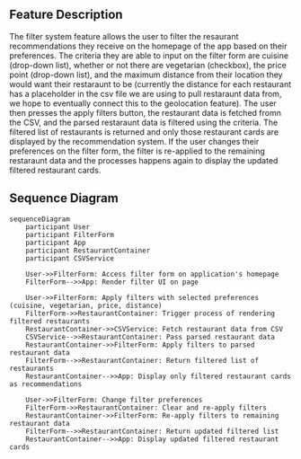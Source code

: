 ## Feature Description
The filter system feature allows the user to filter the resaurant recommendations they receive on the homepage of the app based on their preferences. The criteria they are able to input on the filter form are cuisine (drop-down list), whether or not there are vegetarian (checkbox), the price point (drop-down list), and the maximum distance from their location they would want their restaraunt to be  (currently the distance for each restaurant has a placeholder in the csv file we are using to pull restaraunt data from, we hope to eventually connect this to the geolocation feature). The user then presses the apply filters button, the restaurant data is fetched fromn the CSV, and the parsed restaraunt data is filtered using the criteria. The filtered list of restaurants is returned and only those restaurant cards are displayed by the recommendation system. If the user changes their preferences on the filter form, the filter is re-applied to the remaining restaraunt data and the processes happens again to display the updated filtered restaurant cards.

## Sequence Diagram
``` mermaid
sequenceDiagram
    participant User
    participant FilterForm
    participant App
    participant RestaurantContainer
    participant CSVService

    User->>FilterForm: Access filter form on application's homepage
    FilterForm-->>App: Render filter UI on page
    
    User->>FilterForm: Apply filters with selected preferences (cuisine, vegetarian, price, distance)
    FilterForm->>RestaurantContainer: Trigger process of rendering filtered restaurants 
    RestaurantContainer->>CSVService: Fetch restaurant data from CSV
    CSVService-->>RestaurantContainer: Pass parsed restaurant data
    RestaurantContainer->>FilterForm: Apply filters to parsed restaurant data
    FilterForm-->>RestaurantContainer: Return filtered list of restaurants
    RestaurantContainer-->>App: Display only filtered restaurant cards as recommendations

    User->>FilterForm: Change filter preferences
    FilterForm->>RestaurantContainer: Clear and re-apply filters
    RestaurantContainer->>FilterForm: Re-apply filters to remaining restaurant data
    FilterForm-->>RestaurantContainer: Return updated filtered list
    RestaurantContainer-->>App: Display updated filtered restaurant cards
```
